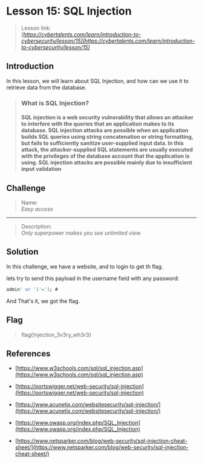 # Lesson 15: SQL Injection

> Lesson link:\
> *[https://cybertalents.com/learn/introduction-to-cybersecurity/lesson/15](https://cybertalents.com/learn/introduction-to-cybersecurity/lesson/15)*

## Introduction

In this lesson, we will learn about SQL Injection, and how can we use it to retrieve data from the database.

> ### What is SQL Injection?
>
> #### SQL injection is a web security vulnerability that allows an attacker to interfere with the queries that an application makes to its database. SQL injection attacks are possible when an application builds SQL queries using string concatenation or string formatting, but fails to sufficiently sanitize user-supplied input data. In this attack, the attacker-supplied SQL statements are usually executed with the privileges of the database account that the application is using. SQL injection attacks are possible mainly due to insufficient input validation

## Challenge

> Name:\
> *Easy access*

---

> Description:\
> *Only superpower makes you see unlimited view.*

## Solution

In this challenge, we have a website, and to login to get th flag.

lets try to send this payload in the username field with any password:

```sql
admin' or '1'='1; #
```

And That's it, we got the flag.

## Flag

> flag{!njection_3v3ry_wh3r3}

## References

- [https://www.w3schools.com/sql/sql_injection.asp](https://www.w3schools.com/sql/sql_injection.asp)

- [https://portswigger.net/web-security/sql-injection](https://portswigger.net/web-security/sql-injection)

- [https://www.acunetix.com/websitesecurity/sql-injection/](https://www.acunetix.com/websitesecurity/sql-injection/)

- [https://www.owasp.org/index.php/SQL_Injection](https://www.owasp.org/index.php/SQL_Injection)

- [https://www.netsparker.com/blog/web-security/sql-injection-cheat-sheet/](https://www.netsparker.com/blog/web-security/sql-injection-cheat-sheet/)
